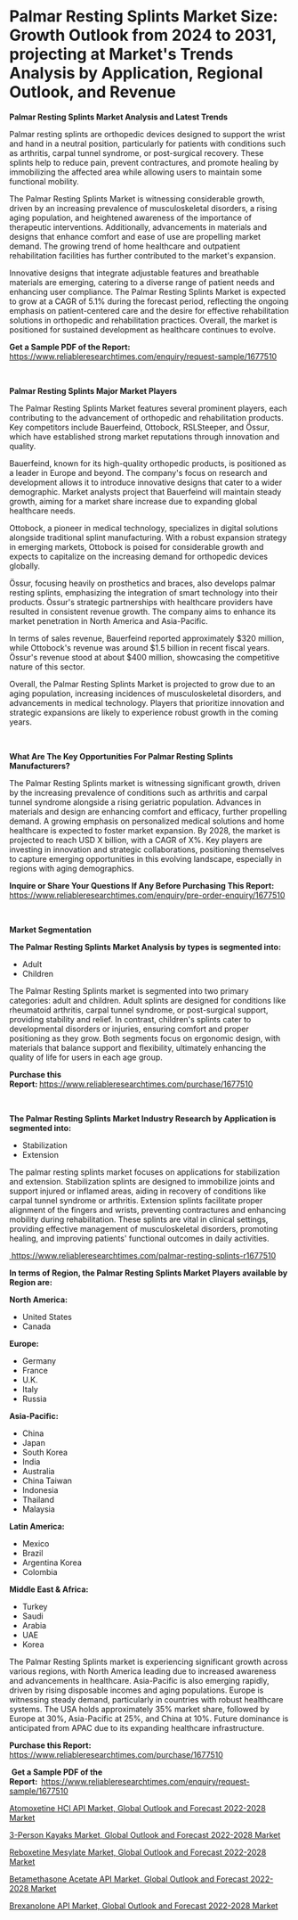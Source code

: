 <p><h1>Palmar Resting Splints Market Size: Growth Outlook from 2024 to 2031, projecting at Market's Trends Analysis by Application, Regional Outlook, and Revenue</h1></p><p><strong>Palmar Resting Splints Market Analysis and Latest Trends</strong></p>
<p><p>Palmar resting splints are orthopedic devices designed to support the wrist and hand in a neutral position, particularly for patients with conditions such as arthritis, carpal tunnel syndrome, or post-surgical recovery. These splints help to reduce pain, prevent contractures, and promote healing by immobilizing the affected area while allowing users to maintain some functional mobility.</p><p>The Palmar Resting Splints Market is witnessing considerable growth, driven by an increasing prevalence of musculoskeletal disorders, a rising aging population, and heightened awareness of the importance of therapeutic interventions. Additionally, advancements in materials and designs that enhance comfort and ease of use are propelling market demand. The growing trend of home healthcare and outpatient rehabilitation facilities has further contributed to the market's expansion.</p><p>Innovative designs that integrate adjustable features and breathable materials are emerging, catering to a diverse range of patient needs and enhancing user compliance. The Palmar Resting Splints Market is expected to grow at a CAGR of 5.1% during the forecast period, reflecting the ongoing emphasis on patient-centered care and the desire for effective rehabilitation solutions in orthopedic and rehabilitation practices. Overall, the market is positioned for sustained development as healthcare continues to evolve.</p></p>
<p><strong>Get a Sample PDF of the Report:&nbsp;</strong> <a href="https://www.reliableresearchtimes.com/enquiry/request-sample/1677510?utm_campaign=1612&utm_medium=2&utm_source=Github&utm_content=ia&utm_term=14102024&utm_id=palmar-resting-splints">https://www.reliableresearchtimes.com/enquiry/request-sample/1677510</a></p>
<p>&nbsp;</p>
<p><strong>Palmar Resting Splints Major Market Players</strong></p>
<p><p>The Palmar Resting Splints Market features several prominent players, each contributing to the advancement of orthopedic and rehabilitation products. Key competitors include Bauerfeind, Ottobock, RSLSteeper, and Össur, which have established strong market reputations through innovation and quality.</p><p>Bauerfeind, known for its high-quality orthopedic products, is positioned as a leader in Europe and beyond. The company's focus on research and development allows it to introduce innovative designs that cater to a wider demographic. Market analysts project that Bauerfeind will maintain steady growth, aiming for a market share increase due to expanding global healthcare needs.</p><p>Ottobock, a pioneer in medical technology, specializes in digital solutions alongside traditional splint manufacturing. With a robust expansion strategy in emerging markets, Ottobock is poised for considerable growth and expects to capitalize on the increasing demand for orthopedic devices globally.</p><p>Össur, focusing heavily on prosthetics and braces, also develops palmar resting splints, emphasizing the integration of smart technology into their products. Össur's strategic partnerships with healthcare providers have resulted in consistent revenue growth. The company aims to enhance its market penetration in North America and Asia-Pacific.</p><p>In terms of sales revenue, Bauerfeind reported approximately $320 million, while Ottobock's revenue was around $1.5 billion in recent fiscal years. Össur's revenue stood at about $400 million, showcasing the competitive nature of this sector.</p><p>Overall, the Palmar Resting Splints Market is projected to grow due to an aging population, increasing incidences of musculoskeletal disorders, and advancements in medical technology. Players that prioritize innovation and strategic expansions are likely to experience robust growth in the coming years.</p></p>
<p>&nbsp;</p>
<p><strong>What Are The Key Opportunities For Palmar Resting Splints Manufacturers?</strong></p>
<p><p>The Palmar Resting Splints market is witnessing significant growth, driven by the increasing prevalence of conditions such as arthritis and carpal tunnel syndrome alongside a rising geriatric population. Advances in materials and design are enhancing comfort and efficacy, further propelling demand. A growing emphasis on personalized medical solutions and home healthcare is expected to foster market expansion. By 2028, the market is projected to reach USD X billion, with a CAGR of X%. Key players are investing in innovation and strategic collaborations, positioning themselves to capture emerging opportunities in this evolving landscape, especially in regions with aging demographics.</p></p>
<p><strong>Inquire or Share Your Questions If Any Before Purchasing This Report:</strong> <a href="https://www.reliableresearchtimes.com/enquiry/pre-order-enquiry/1677510?utm_campaign=1612&utm_medium=2&utm_source=Github&utm_content=ia&utm_term=14102024&utm_id=palmar-resting-splints">https://www.reliableresearchtimes.com/enquiry/pre-order-enquiry/1677510</a></p>
<p>&nbsp;</p>
<p><strong>Market Segmentation</strong></p>
<p><strong>The Palmar Resting Splints Market Analysis by types is segmented into:</strong></p>
<p><ul><li>Adult</li><li>Children</li></ul></p>
<p><p>The Palmar Resting Splints market is segmented into two primary categories: adult and children. Adult splints are designed for conditions like rheumatoid arthritis, carpal tunnel syndrome, or post-surgical support, providing stability and relief. In contrast, children's splints cater to developmental disorders or injuries, ensuring comfort and proper positioning as they grow. Both segments focus on ergonomic design, with materials that balance support and flexibility, ultimately enhancing the quality of life for users in each age group.</p></p>
<p><strong>Purchase this Report:&nbsp;</strong><a href="https://www.reliableresearchtimes.com/purchase/1677510?utm_campaign=1612&utm_medium=2&utm_source=Github&utm_content=ia&utm_term=14102024&utm_id=palmar-resting-splints">https://www.reliableresearchtimes.com/purchase/1677510</a></p>
<p>&nbsp;</p>
<p><strong>The Palmar Resting Splints Market Industry Research by Application is segmented into:</strong></p>
<p><ul><li>Stabilization</li><li>Extension</li></ul></p>
<p><p>The palmar resting splints market focuses on applications for stabilization and extension. Stabilization splints are designed to immobilize joints and support injured or inflamed areas, aiding in recovery of conditions like carpal tunnel syndrome or arthritis. Extension splints facilitate proper alignment of the fingers and wrists, preventing contractures and enhancing mobility during rehabilitation. These splints are vital in clinical settings, providing effective management of musculoskeletal disorders, promoting healing, and improving patients' functional outcomes in daily activities.</p></p>
<p><a href="https://www.reliableresearchtimes.com/palmar-resting-splints-r1677510?utm_campaign=1612&utm_medium=2&utm_source=Github&utm_content=ia&utm_term=14102024&utm_id=palmar-resting-splints">&nbsp;https://www.reliableresearchtimes.com/palmar-resting-splints-r1677510</a></p>
<p><strong>In terms of Region, the Palmar Resting Splints Market Players available by Region are:</strong></p>
<p>
    <p> <strong> North America: </strong>
        <ul>
            <li>United States</li>
            <li>Canada</li>
        </ul>
        </p> 
    <p> <strong> Europe: </strong>
        <ul>
            <li>Germany</li>
            <li>France</li>
            <li>U.K.</li>
            <li>Italy</li>
            <li>Russia</li>
        </ul>
        </p> 
    <p> <strong> Asia-Pacific: </strong>
        <ul>
            <li>China</li>
            <li>Japan</li>
            <li>South Korea</li>
            <li>India</li>
            <li>Australia</li>
            <li>China Taiwan</li>
            <li>Indonesia</li>
            <li>Thailand</li>
            <li>Malaysia</li>
        </ul>
        </p> 
    <p> <strong> Latin America: </strong>
        <ul>
            <li>Mexico</li>
            <li>Brazil</li>
            <li>Argentina Korea</li>
            <li>Colombia</li>
        </ul>
        </p> 
    <p> <strong> Middle East & Africa: </strong>
        <ul>
            <li>Turkey</li>
            <li>Saudi</li>
            <li>Arabia</li>
            <li>UAE</li>
            <li>Korea</li>
        </ul>
    </p>
    </p>
<p><p>The Palmar Resting Splints market is experiencing significant growth across various regions, with North America leading due to increased awareness and advancements in healthcare. Asia-Pacific is also emerging rapidly, driven by rising disposable incomes and aging populations. Europe is witnessing steady demand, particularly in countries with robust healthcare systems. The USA holds approximately 35% market share, followed by Europe at 30%, Asia-Pacific at 25%, and China at 10%. Future dominance is anticipated from APAC due to its expanding healthcare infrastructure.</p></p>
<p><strong>Purchase this Report: </strong><a href="https://www.reliableresearchtimes.com/purchase/1677510?utm_campaign=1612&utm_medium=2&utm_source=Github&utm_content=ia&utm_term=14102024&utm_id=palmar-resting-splints">https://www.reliableresearchtimes.com/purchase/1677510</a></p>
<p>&nbsp;<strong>Get a Sample PDF of the Report:&nbsp;&nbsp;</strong><a href="https://www.reliableresearchtimes.com/enquiry/request-sample/1677510?utm_campaign=1612&utm_medium=2&utm_source=Github&utm_content=ia&utm_term=14102024&utm_id=palmar-resting-splints">https://www.reliableresearchtimes.com/enquiry/request-sample/1677510</a></p>
<p><strong></strong></p>
<p><p><a href="https://www.linkedin.com/pulse/atomoxetine-hcl-api-market-global-outlook-forecast-2022-2028-8ruhf?utm_campaign=1612&utm_medium=2&utm_source=Github&utm_content=ia&utm_term=14102024&utm_id=palmar-resting-splints">Atomoxetine HCl API Market, Global Outlook and Forecast 2022-2028 Market</a></p><p><a href="https://www.linkedin.com/pulse/3-person-kayaks-market-global-outlook-forecast-2022-2028-trhxf?utm_campaign=1612&utm_medium=2&utm_source=Github&utm_content=ia&utm_term=14102024&utm_id=palmar-resting-splints">3-Person Kayaks Market, Global Outlook and Forecast 2022-2028 Market</a></p><p><a href="https://www.linkedin.com/pulse/reboxetine-mesylate-market-global-outlook-forecast-2022-2028-lxskf?utm_campaign=1612&utm_medium=2&utm_source=Github&utm_content=ia&utm_term=14102024&utm_id=palmar-resting-splints">Reboxetine Mesylate Market, Global Outlook and Forecast 2022-2028 Market</a></p><p><a href="https://www.linkedin.com/pulse/global-betamethasone-acetate-api-market-outlook-forecast-2022-2028-gae3f?utm_campaign=1612&utm_medium=2&utm_source=Github&utm_content=ia&utm_term=14102024&utm_id=palmar-resting-splints">Betamethasone Acetate API Market, Global Outlook and Forecast 2022-2028 Market</a></p><p><a href="https://www.linkedin.com/pulse/brexanolone-api-market-global-outlook-forecast-2022-2028-regional-xkk5f?utm_campaign=1612&utm_medium=2&utm_source=Github&utm_content=ia&utm_term=14102024&utm_id=palmar-resting-splints">Brexanolone API Market, Global Outlook and Forecast 2022-2028 Market</a></p></p>